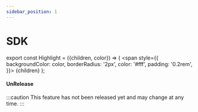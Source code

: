 ```yaml
---
sidebar_position: 1
---
```


# SDK

export const Highlight = ({children, color}) => (
  <span
    style={{
      backgroundColor: color,
      borderRadius: '2px',
      color: '#fff',
      padding: '0.2rem',
    }}>
    {children}
  </span>
);

#### <Highlight color="#ff9966">UnRelease</Highlight>

:::caution
This feature has not been released yet and may change at any time.
:::